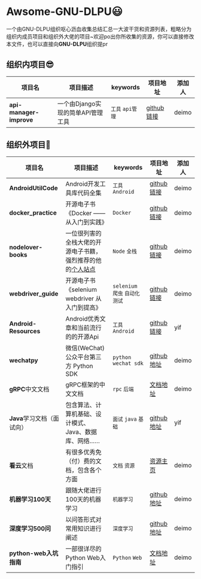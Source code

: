# Awsome-GNU-DLPU😃

一个由GNU-DLPU组织呕心沥血收集总结汇总一大波干货和资源列表，粗略分为组织内成员项目和组织外大佬的项目~欢迎po出你所收集的资源，你可以直接修改本文件，也可以直接向**GNU-DLPU**组织提pr



## 组织内项目😎

| 项目名                  | 项目描述                          | keywords            | 项目地址                                     | 添加人 |
| ----------------------- | --------------------------------- | ------------------- | -------------------------------------------- | ------ |
| **api-manager-improve** | 一个由Django实现的简单API管理工具 | `工具`    `api管理` | [github链接](https://github.com/deimo/api-manager-improve) | deimo  |



## 组织外项目😬

| 项目名              | 项目描述                                                     | keywords          | 项目地址                                    | 添加人 |
| ------------------- | ------------------------------------------------------------ | ----------------- | ------------------------------------------- | ------ |
| **AndroidUtilCode** | Android开发工具库代码全集                                    | `工具` `Android`  | [github链接](https://github.com/Blankj/AndroidUtilCode)   | deimo  |
| **docker_practice** | 开源电子书《Docker —— 从入门到实践》                         | `Docker`          | [github链接](https://github.com/yeasy/docker_practice)    | deimo  |
| **nodelover-books** | 一位很列害的全栈大佬的开源电子书籍，强烈推荐的他的[个人站点](https://nodelover.me/) | `Node`         `全栈` | [github链接](https://github.com/MiYogurt/nodelover-books) | deimo  |
| **webdriver_guide** | 开源电子书《selenium webdriver 从入门到提高》                | `selenium` `爬虫`  `自动化测试` | [github链接](https://github.com/easonhan007/webdriver_guide#webdriver%E5%AE%9E%E7%94%A8%E6%8C%87%E5%8D%97python%E7%89%88%E6%9C%AC) | deimo  |
| **Android-Resources** | Android优秀文章和当前流行的的开源Api                      | `工具` `Android`  | [github链接](https://github.com/AlanCheen/Android-Resources)   | yif  |
| **wechatpy**        | 微信(WeChat) 公众平台第三方 Python SDK                       | `python` `wechat sdk`| [github地址](https://github.com/jxtech/wechatpy) | deimo  |
| **gRPC**中文文档    | gRPC框架的中文文档                       | `rpc` `后端`| [文档地址](http://doc.oschina.net/grpc?t=58008) | deimo  |
| **Java**学习文档（面试向）    | 包含算法、计算机基础、设计模式、Java、数据库、网络……         | `面试` `java` `基础`| [github地址](https://github.com/CyC2018/CS-Notes) | yif  |
| **看云**文档    | 有很多优秀免（付）费的文档，包含各个方面 | `文档` `资源`| [资源主页](https://www.kancloud.cn/explore) | deimo  |
| **机器学习100天**    | 跟随大佬进行100天的机器学习 | `机器学习` | [github地址](https://github.com/Avik-Jain/100-Days-Of-ML-Code) | deimo  |
| **深度学习500问** | 以问答形式对常用知识进行阐述 | `深度学习` | [github地址](https://github.com/scutan90/DeepLearning-500-questions) | deimo  |
| **python-web入坑指南** | 一部很详尽的Python Web入门指引 | `Python` `Web` | [文档地址](https://python-web-guide.readthedocs.io/zh/latest/) | deimo  |

